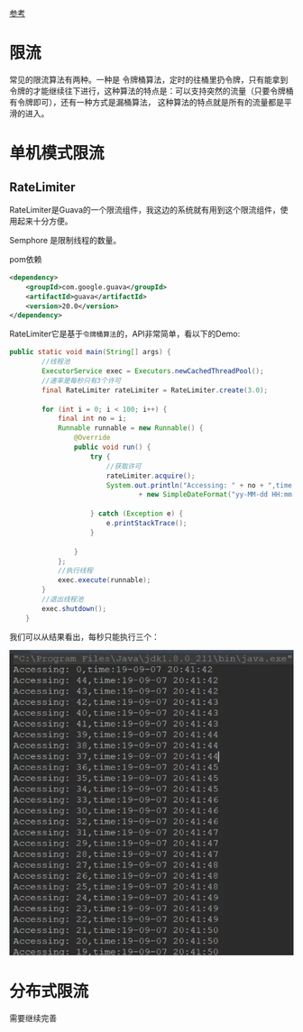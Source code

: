 [参考](https://mp.weixin.qq.com/s?__biz=MzI4Njg5MDA5NA==&mid=2247485652&idx=1&sn=dbcc843869bd94228cb71980cd84cc8c&chksm=ebd749d5dca0c0c30c0b11c0535005a9def3c66aa3f5c56d816256122b53f367de5f5ba6a6c3&token=1948873548&lang=zh_CN#rd)

# 限流

常见的限流算法有两种。一种是 令牌桶算法，定时的往桶里扔令牌，只有能拿到令牌的才能继续往下进行，这种算法的特点是：可以支持突然的流量（只要令牌桶有令牌即可），还有一种方式是漏桶算法，
这种算法的特点就是所有的流量都是平滑的进入。

# 单机模式限流

## RateLimiter

RateLimiter是Guava的一个限流组件，我这边的系统就有用到这个限流组件，使用起来十分方便。

Semphore 是限制线程的数量。

pom依赖
```xml
<dependency>
    <groupId>com.google.guava</groupId>
    <artifactId>guava</artifactId>
    <version>20.0</version>
</dependency>
```

RateLimiter它是基于`令牌桶算法`的，API非常简单，看以下的Demo:

```java
public static void main(String[] args) {
        //线程池
        ExecutorService exec = Executors.newCachedThreadPool();
        //速率是每秒只有3个许可
        final RateLimiter rateLimiter = RateLimiter.create(3.0);

        for (int i = 0; i < 100; i++) {
            final int no = i;
            Runnable runnable = new Runnable() {
                @Override
                public void run() {
                    try {
                        //获取许可
                        rateLimiter.acquire();
                        System.out.println("Accessing: " + no + ",time:"
                                + new SimpleDateFormat("yy-MM-dd HH:mm:ss").format(new Date()));

                    } catch (Exception e) {
                        e.printStackTrace();
                    }

                }
            };
            //执行线程
            exec.execute(runnable);
        }
        //退出线程池
        exec.shutdown();
    }
```
我们可以从结果看出，每秒只能执行三个：

![xianliu](./images/xianliu-1.png)

# 分布式限流 

需要继续完善